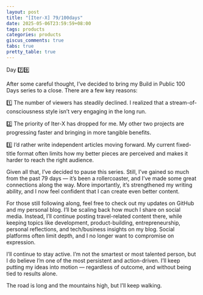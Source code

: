 ```yaml
---
layout: post
title: "[Iter-X] 79/100days"
date: 2025-05-06T23:59:59+08:00
tags: products
categories: products
giscus_comments: true
tabs: true
pretty_table: true
---
```


Day 7️⃣9️⃣

After some careful thought, I’ve decided to bring my Build in Public 100 Days series to a close. There are a few key reasons:

1️⃣ The number of viewers has steadily declined. I realized that a stream-of-consciousness style isn’t very engaging in the long run.

2️⃣ The priority of Iter-X has dropped for me. My other two projects are progressing faster and bringing in more tangible benefits.

3️⃣ I’d rather write independent articles moving forward. My current fixed-title format often limits how my better pieces are perceived and makes it harder to reach the right audience.

Given all that, I’ve decided to pause this series. Still, I’ve gained so much from the past 79 days — it’s been a rollercoaster, and I’ve made some great connections along the way. More importantly, it’s strengthened my writing ability, and I now feel confident that I can create even better content.

For those still following along, feel free to check out my updates on GitHub and my personal blog. I’ll be scaling back how much I share on social media. Instead, I’ll continue posting travel-related content there, while keeping topics like development, product-building, entrepreneurship, personal reflections, and tech/business insights on my blog. Social platforms often limit depth, and I no longer want to compromise on expression.

I’ll continue to stay active. I’m not the smartest or most talented person, but I do believe I’m one of the most persistent and action-driven. I’ll keep putting my ideas into motion — regardless of outcome, and without being tied to results alone.

The road is long and the mountains high, but I’ll keep walking.
